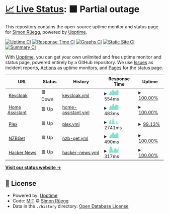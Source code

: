 # [📈 Live Status](https://status.srueg.ch): <!--live status--> **🟧 Partial outage**

This repository contains the open-source uptime monitor and status page for [Simon Rüegg](https://status.srueg.ch), powered by [Upptime](https://github.com/upptime/upptime).

[![Uptime CI](https://github.com/srueg/upptime/workflows/Uptime%20CI/badge.svg)](https://github.com/srueg/upptime/actions?query=workflow%3A%22Uptime+CI%22)
[![Response Time CI](https://github.com/srueg/upptime/workflows/Response%20Time%20CI/badge.svg)](https://github.com/srueg/upptime/actions?query=workflow%3A%22Response+Time+CI%22)
[![Graphs CI](https://github.com/srueg/upptime/workflows/Graphs%20CI/badge.svg)](https://github.com/srueg/upptime/actions?query=workflow%3A%22Graphs+CI%22)
[![Static Site CI](https://github.com/srueg/upptime/workflows/Static%20Site%20CI/badge.svg)](https://github.com/srueg/upptime/actions?query=workflow%3A%22Static+Site+CI%22)
[![Summary CI](https://github.com/srueg/upptime/workflows/Summary%20CI/badge.svg)](https://github.com/srueg/upptime/actions?query=workflow%3A%22Summary+CI%22)

With [Upptime](https://upptime.js.org), you can get your own unlimited and free uptime monitor and status page, powered entirely by a GitHub repository. We use [Issues](https://github.com/srueg/upptime/issues) as incident reports, [Actions](https://github.com/srueg/upptime/actions) as uptime monitors, and [Pages](https://status.srueg.ch) for the status page.

<!--start: status pages-->
<!-- This summary is generated by Upptime (https://github.com/upptime/upptime) -->
<!-- Do not edit this manually, your changes will be overwritten -->
<!-- prettier-ignore -->
| URL | Status | History | Response Time | Uptime |
| --- | ------ | ------- | ------------- | ------ |
| <img alt="" src="https://icons.duckduckgo.com/ip3/sso.srueg.ch.ico" height="13"> [Keycloak](https://sso.srueg.ch/realms/labhttps://sso.srueg.ch/realms/lab) | 🟥 Down | [keycloak.yml](https://github.com/srueg/upptime/commits/HEAD/history/keycloak.yml) | <details><summary><img alt="Response time graph" src="./graphs/keycloak/response-time-week.png" height="20"> 554ms</summary><br><a href="https://status.srueg.ch/history/keycloak"><img alt="Response time 514" src="https://img.shields.io/endpoint?url=https%3A%2F%2Fraw.githubusercontent.com%2Fsrueg%2Fupptime%2FHEAD%2Fapi%2Fkeycloak%2Fresponse-time.json"></a><br><a href="https://status.srueg.ch/history/keycloak"><img alt="24-hour response time 471" src="https://img.shields.io/endpoint?url=https%3A%2F%2Fraw.githubusercontent.com%2Fsrueg%2Fupptime%2FHEAD%2Fapi%2Fkeycloak%2Fresponse-time-day.json"></a><br><a href="https://status.srueg.ch/history/keycloak"><img alt="7-day response time 554" src="https://img.shields.io/endpoint?url=https%3A%2F%2Fraw.githubusercontent.com%2Fsrueg%2Fupptime%2FHEAD%2Fapi%2Fkeycloak%2Fresponse-time-week.json"></a><br><a href="https://status.srueg.ch/history/keycloak"><img alt="30-day response time 665" src="https://img.shields.io/endpoint?url=https%3A%2F%2Fraw.githubusercontent.com%2Fsrueg%2Fupptime%2FHEAD%2Fapi%2Fkeycloak%2Fresponse-time-month.json"></a><br><a href="https://status.srueg.ch/history/keycloak"><img alt="1-year response time 510" src="https://img.shields.io/endpoint?url=https%3A%2F%2Fraw.githubusercontent.com%2Fsrueg%2Fupptime%2FHEAD%2Fapi%2Fkeycloak%2Fresponse-time-year.json"></a></details> | <details><summary><a href="https://status.srueg.ch/history/keycloak">100.00%</a></summary><a href="https://status.srueg.ch/history/keycloak"><img alt="All-time uptime 90.73%" src="https://img.shields.io/endpoint?url=https%3A%2F%2Fraw.githubusercontent.com%2Fsrueg%2Fupptime%2FHEAD%2Fapi%2Fkeycloak%2Fuptime.json"></a><br><a href="https://status.srueg.ch/history/keycloak"><img alt="24-hour uptime 100.00%" src="https://img.shields.io/endpoint?url=https%3A%2F%2Fraw.githubusercontent.com%2Fsrueg%2Fupptime%2FHEAD%2Fapi%2Fkeycloak%2Fuptime-day.json"></a><br><a href="https://status.srueg.ch/history/keycloak"><img alt="7-day uptime 100.00%" src="https://img.shields.io/endpoint?url=https%3A%2F%2Fraw.githubusercontent.com%2Fsrueg%2Fupptime%2FHEAD%2Fapi%2Fkeycloak%2Fuptime-week.json"></a><br><a href="https://status.srueg.ch/history/keycloak"><img alt="30-day uptime 100.00%" src="https://img.shields.io/endpoint?url=https%3A%2F%2Fraw.githubusercontent.com%2Fsrueg%2Fupptime%2FHEAD%2Fapi%2Fkeycloak%2Fuptime-month.json"></a><br><a href="https://status.srueg.ch/history/keycloak"><img alt="1-year uptime 84.17%" src="https://img.shields.io/endpoint?url=https%3A%2F%2Fraw.githubusercontent.com%2Fsrueg%2Fupptime%2FHEAD%2Fapi%2Fkeycloak%2Fuptime-year.json"></a></details>
| <img alt="" src="https://icons.duckduckgo.com/ip3/ha.srueg.ch.ico" height="13"> [Home Assistant](https://ha.srueg.ch/manifest.json) | 🟩 Up | [home-assistant.yml](https://github.com/srueg/upptime/commits/HEAD/history/home-assistant.yml) | <details><summary><img alt="Response time graph" src="./graphs/home-assistant/response-time-week.png" height="20"> 483ms</summary><br><a href="https://status.srueg.ch/history/home-assistant"><img alt="Response time 842" src="https://img.shields.io/endpoint?url=https%3A%2F%2Fraw.githubusercontent.com%2Fsrueg%2Fupptime%2FHEAD%2Fapi%2Fhome-assistant%2Fresponse-time.json"></a><br><a href="https://status.srueg.ch/history/home-assistant"><img alt="24-hour response time 375" src="https://img.shields.io/endpoint?url=https%3A%2F%2Fraw.githubusercontent.com%2Fsrueg%2Fupptime%2FHEAD%2Fapi%2Fhome-assistant%2Fresponse-time-day.json"></a><br><a href="https://status.srueg.ch/history/home-assistant"><img alt="7-day response time 483" src="https://img.shields.io/endpoint?url=https%3A%2F%2Fraw.githubusercontent.com%2Fsrueg%2Fupptime%2FHEAD%2Fapi%2Fhome-assistant%2Fresponse-time-week.json"></a><br><a href="https://status.srueg.ch/history/home-assistant"><img alt="30-day response time 475" src="https://img.shields.io/endpoint?url=https%3A%2F%2Fraw.githubusercontent.com%2Fsrueg%2Fupptime%2FHEAD%2Fapi%2Fhome-assistant%2Fresponse-time-month.json"></a><br><a href="https://status.srueg.ch/history/home-assistant"><img alt="1-year response time 1029" src="https://img.shields.io/endpoint?url=https%3A%2F%2Fraw.githubusercontent.com%2Fsrueg%2Fupptime%2FHEAD%2Fapi%2Fhome-assistant%2Fresponse-time-year.json"></a></details> | <details><summary><a href="https://status.srueg.ch/history/home-assistant">100.00%</a></summary><a href="https://status.srueg.ch/history/home-assistant"><img alt="All-time uptime 94.90%" src="https://img.shields.io/endpoint?url=https%3A%2F%2Fraw.githubusercontent.com%2Fsrueg%2Fupptime%2FHEAD%2Fapi%2Fhome-assistant%2Fuptime.json"></a><br><a href="https://status.srueg.ch/history/home-assistant"><img alt="24-hour uptime 100.00%" src="https://img.shields.io/endpoint?url=https%3A%2F%2Fraw.githubusercontent.com%2Fsrueg%2Fupptime%2FHEAD%2Fapi%2Fhome-assistant%2Fuptime-day.json"></a><br><a href="https://status.srueg.ch/history/home-assistant"><img alt="7-day uptime 100.00%" src="https://img.shields.io/endpoint?url=https%3A%2F%2Fraw.githubusercontent.com%2Fsrueg%2Fupptime%2FHEAD%2Fapi%2Fhome-assistant%2Fuptime-week.json"></a><br><a href="https://status.srueg.ch/history/home-assistant"><img alt="30-day uptime 99.74%" src="https://img.shields.io/endpoint?url=https%3A%2F%2Fraw.githubusercontent.com%2Fsrueg%2Fupptime%2FHEAD%2Fapi%2Fhome-assistant%2Fuptime-month.json"></a><br><a href="https://status.srueg.ch/history/home-assistant"><img alt="1-year uptime 97.56%" src="https://img.shields.io/endpoint?url=https%3A%2F%2Fraw.githubusercontent.com%2Fsrueg%2Fupptime%2FHEAD%2Fapi%2Fhome-assistant%2Fuptime-year.json"></a></details>
| <img alt="" src="https://icons.duckduckgo.com/ip3/plex.srueg.ch.ico" height="13"> [Plex](https://plex.srueg.ch/identity) | 🟩 Up | [plex.yml](https://github.com/srueg/upptime/commits/HEAD/history/plex.yml) | <details><summary><img alt="Response time graph" src="./graphs/plex/response-time-week.png" height="20"> 2741ms</summary><br><a href="https://status.srueg.ch/history/plex"><img alt="Response time 2677" src="https://img.shields.io/endpoint?url=https%3A%2F%2Fraw.githubusercontent.com%2Fsrueg%2Fupptime%2FHEAD%2Fapi%2Fplex%2Fresponse-time.json"></a><br><a href="https://status.srueg.ch/history/plex"><img alt="24-hour response time 2349" src="https://img.shields.io/endpoint?url=https%3A%2F%2Fraw.githubusercontent.com%2Fsrueg%2Fupptime%2FHEAD%2Fapi%2Fplex%2Fresponse-time-day.json"></a><br><a href="https://status.srueg.ch/history/plex"><img alt="7-day response time 2741" src="https://img.shields.io/endpoint?url=https%3A%2F%2Fraw.githubusercontent.com%2Fsrueg%2Fupptime%2FHEAD%2Fapi%2Fplex%2Fresponse-time-week.json"></a><br><a href="https://status.srueg.ch/history/plex"><img alt="30-day response time 3691" src="https://img.shields.io/endpoint?url=https%3A%2F%2Fraw.githubusercontent.com%2Fsrueg%2Fupptime%2FHEAD%2Fapi%2Fplex%2Fresponse-time-month.json"></a><br><a href="https://status.srueg.ch/history/plex"><img alt="1-year response time 2759" src="https://img.shields.io/endpoint?url=https%3A%2F%2Fraw.githubusercontent.com%2Fsrueg%2Fupptime%2FHEAD%2Fapi%2Fplex%2Fresponse-time-year.json"></a></details> | <details><summary><a href="https://status.srueg.ch/history/plex">99.13%</a></summary><a href="https://status.srueg.ch/history/plex"><img alt="All-time uptime 99.74%" src="https://img.shields.io/endpoint?url=https%3A%2F%2Fraw.githubusercontent.com%2Fsrueg%2Fupptime%2FHEAD%2Fapi%2Fplex%2Fuptime.json"></a><br><a href="https://status.srueg.ch/history/plex"><img alt="24-hour uptime 95.21%" src="https://img.shields.io/endpoint?url=https%3A%2F%2Fraw.githubusercontent.com%2Fsrueg%2Fupptime%2FHEAD%2Fapi%2Fplex%2Fuptime-day.json"></a><br><a href="https://status.srueg.ch/history/plex"><img alt="7-day uptime 99.13%" src="https://img.shields.io/endpoint?url=https%3A%2F%2Fraw.githubusercontent.com%2Fsrueg%2Fupptime%2FHEAD%2Fapi%2Fplex%2Fuptime-week.json"></a><br><a href="https://status.srueg.ch/history/plex"><img alt="30-day uptime 98.43%" src="https://img.shields.io/endpoint?url=https%3A%2F%2Fraw.githubusercontent.com%2Fsrueg%2Fupptime%2FHEAD%2Fapi%2Fplex%2Fuptime-month.json"></a><br><a href="https://status.srueg.ch/history/plex"><img alt="1-year uptime 99.19%" src="https://img.shields.io/endpoint?url=https%3A%2F%2Fraw.githubusercontent.com%2Fsrueg%2Fupptime%2FHEAD%2Fapi%2Fplex%2Fuptime-year.json"></a></details>
| <img alt="" src="https://icons.duckduckgo.com/ip3/nzbget.srueg.ch.ico" height="13"> [NZBGet](https://nzbget.srueg.ch/ping) | 🟩 Up | [nzb-get.yml](https://github.com/srueg/upptime/commits/HEAD/history/nzb-get.yml) | <details><summary><img alt="Response time graph" src="./graphs/nzb-get/response-time-week.png" height="20"> 490ms</summary><br><a href="https://status.srueg.ch/history/nzb-get"><img alt="Response time 489" src="https://img.shields.io/endpoint?url=https%3A%2F%2Fraw.githubusercontent.com%2Fsrueg%2Fupptime%2FHEAD%2Fapi%2Fnzb-get%2Fresponse-time.json"></a><br><a href="https://status.srueg.ch/history/nzb-get"><img alt="24-hour response time 506" src="https://img.shields.io/endpoint?url=https%3A%2F%2Fraw.githubusercontent.com%2Fsrueg%2Fupptime%2FHEAD%2Fapi%2Fnzb-get%2Fresponse-time-day.json"></a><br><a href="https://status.srueg.ch/history/nzb-get"><img alt="7-day response time 490" src="https://img.shields.io/endpoint?url=https%3A%2F%2Fraw.githubusercontent.com%2Fsrueg%2Fupptime%2FHEAD%2Fapi%2Fnzb-get%2Fresponse-time-week.json"></a><br><a href="https://status.srueg.ch/history/nzb-get"><img alt="30-day response time 482" src="https://img.shields.io/endpoint?url=https%3A%2F%2Fraw.githubusercontent.com%2Fsrueg%2Fupptime%2FHEAD%2Fapi%2Fnzb-get%2Fresponse-time-month.json"></a><br><a href="https://status.srueg.ch/history/nzb-get"><img alt="1-year response time 453" src="https://img.shields.io/endpoint?url=https%3A%2F%2Fraw.githubusercontent.com%2Fsrueg%2Fupptime%2FHEAD%2Fapi%2Fnzb-get%2Fresponse-time-year.json"></a></details> | <details><summary><a href="https://status.srueg.ch/history/nzb-get">100.00%</a></summary><a href="https://status.srueg.ch/history/nzb-get"><img alt="All-time uptime 96.02%" src="https://img.shields.io/endpoint?url=https%3A%2F%2Fraw.githubusercontent.com%2Fsrueg%2Fupptime%2FHEAD%2Fapi%2Fnzb-get%2Fuptime.json"></a><br><a href="https://status.srueg.ch/history/nzb-get"><img alt="24-hour uptime 100.00%" src="https://img.shields.io/endpoint?url=https%3A%2F%2Fraw.githubusercontent.com%2Fsrueg%2Fupptime%2FHEAD%2Fapi%2Fnzb-get%2Fuptime-day.json"></a><br><a href="https://status.srueg.ch/history/nzb-get"><img alt="7-day uptime 100.00%" src="https://img.shields.io/endpoint?url=https%3A%2F%2Fraw.githubusercontent.com%2Fsrueg%2Fupptime%2FHEAD%2Fapi%2Fnzb-get%2Fuptime-week.json"></a><br><a href="https://status.srueg.ch/history/nzb-get"><img alt="30-day uptime 100.00%" src="https://img.shields.io/endpoint?url=https%3A%2F%2Fraw.githubusercontent.com%2Fsrueg%2Fupptime%2FHEAD%2Fapi%2Fnzb-get%2Fuptime-month.json"></a><br><a href="https://status.srueg.ch/history/nzb-get"><img alt="1-year uptime 91.31%" src="https://img.shields.io/endpoint?url=https%3A%2F%2Fraw.githubusercontent.com%2Fsrueg%2Fupptime%2FHEAD%2Fapi%2Fnzb-get%2Fuptime-year.json"></a></details>
| <img alt="" src="https://icons.duckduckgo.com/ip3/news.ycombinator.com.ico" height="13"> [Hacker News](https://news.ycombinator.com) | 🟩 Up | [hacker-news.yml](https://github.com/srueg/upptime/commits/HEAD/history/hacker-news.yml) | <details><summary><img alt="Response time graph" src="./graphs/hacker-news/response-time-week.png" height="20"> 317ms</summary><br><a href="https://status.srueg.ch/history/hacker-news"><img alt="Response time 326" src="https://img.shields.io/endpoint?url=https%3A%2F%2Fraw.githubusercontent.com%2Fsrueg%2Fupptime%2FHEAD%2Fapi%2Fhacker-news%2Fresponse-time.json"></a><br><a href="https://status.srueg.ch/history/hacker-news"><img alt="24-hour response time 387" src="https://img.shields.io/endpoint?url=https%3A%2F%2Fraw.githubusercontent.com%2Fsrueg%2Fupptime%2FHEAD%2Fapi%2Fhacker-news%2Fresponse-time-day.json"></a><br><a href="https://status.srueg.ch/history/hacker-news"><img alt="7-day response time 317" src="https://img.shields.io/endpoint?url=https%3A%2F%2Fraw.githubusercontent.com%2Fsrueg%2Fupptime%2FHEAD%2Fapi%2Fhacker-news%2Fresponse-time-week.json"></a><br><a href="https://status.srueg.ch/history/hacker-news"><img alt="30-day response time 325" src="https://img.shields.io/endpoint?url=https%3A%2F%2Fraw.githubusercontent.com%2Fsrueg%2Fupptime%2FHEAD%2Fapi%2Fhacker-news%2Fresponse-time-month.json"></a><br><a href="https://status.srueg.ch/history/hacker-news"><img alt="1-year response time 326" src="https://img.shields.io/endpoint?url=https%3A%2F%2Fraw.githubusercontent.com%2Fsrueg%2Fupptime%2FHEAD%2Fapi%2Fhacker-news%2Fresponse-time-year.json"></a></details> | <details><summary><a href="https://status.srueg.ch/history/hacker-news">100.00%</a></summary><a href="https://status.srueg.ch/history/hacker-news"><img alt="All-time uptime 99.95%" src="https://img.shields.io/endpoint?url=https%3A%2F%2Fraw.githubusercontent.com%2Fsrueg%2Fupptime%2FHEAD%2Fapi%2Fhacker-news%2Fuptime.json"></a><br><a href="https://status.srueg.ch/history/hacker-news"><img alt="24-hour uptime 100.00%" src="https://img.shields.io/endpoint?url=https%3A%2F%2Fraw.githubusercontent.com%2Fsrueg%2Fupptime%2FHEAD%2Fapi%2Fhacker-news%2Fuptime-day.json"></a><br><a href="https://status.srueg.ch/history/hacker-news"><img alt="7-day uptime 100.00%" src="https://img.shields.io/endpoint?url=https%3A%2F%2Fraw.githubusercontent.com%2Fsrueg%2Fupptime%2FHEAD%2Fapi%2Fhacker-news%2Fuptime-week.json"></a><br><a href="https://status.srueg.ch/history/hacker-news"><img alt="30-day uptime 100.00%" src="https://img.shields.io/endpoint?url=https%3A%2F%2Fraw.githubusercontent.com%2Fsrueg%2Fupptime%2FHEAD%2Fapi%2Fhacker-news%2Fuptime-month.json"></a><br><a href="https://status.srueg.ch/history/hacker-news"><img alt="1-year uptime 99.99%" src="https://img.shields.io/endpoint?url=https%3A%2F%2Fraw.githubusercontent.com%2Fsrueg%2Fupptime%2FHEAD%2Fapi%2Fhacker-news%2Fuptime-year.json"></a></details>

<!--end: status pages-->

[**Visit our status website →**](https://status.srueg.ch)

## 📄 License

- Powered by: [Upptime](https://github.com/upptime/upptime)
- Code: [MIT](./LICENSE) © [Simon Rüegg](https://status.srueg.ch)
- Data in the `./history` directory: [Open Database License](https://opendatacommons.org/licenses/odbl/1-0/)
